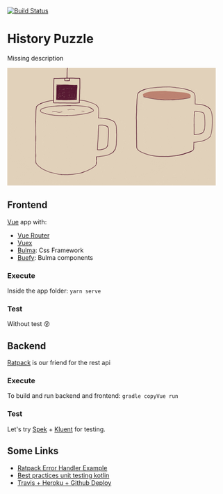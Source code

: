 [![Build Status](https://travis-ci.com/ferranDelgado/historyPuzzle.svg?branch=master)](https://travis-ci.com/ferranDelgado/historyPuzzle)
# History Puzzle
Missing description


![](TeaTime.gif)
## Frontend
[Vue](https://vuejs.org/) app with:
- [Vue Router](https://router.vuejs.org/)
- [Vuex](https://vuex.vuejs.org/)
- [Bulma](https://bulma.io/): Css Framework
- [Buefy](https://buefy.org/): Bulma components

### Execute
Inside the app folder: `yarn serve`

### Test
Without test :dizzy_face:

## Backend
[Ratpack](https://ratpack.io/) is our friend for the rest api

### Execute
To build and run backend and frontend: `gradle copyVue run`

### Test
Let's try [Spek](https://www.spekframework.org/) + [Kluent](https://github.com/MarkusAmshove/Kluent) for testing.

## Some Links
- [Ratpack Error Handler Example](https://github.com/gregwhitaker/ratpack-errorhandler-example)
- [Best practices unit testing kotlin](https://phauer.com/2018/best-practices-unit-testing-kotlin/)
- [Travis + Heroku + Github Deploy](https://medium.com/@felipeluizsoares/automatically-deploy-with-travis-ci-and-heroku-ddba1361647f)